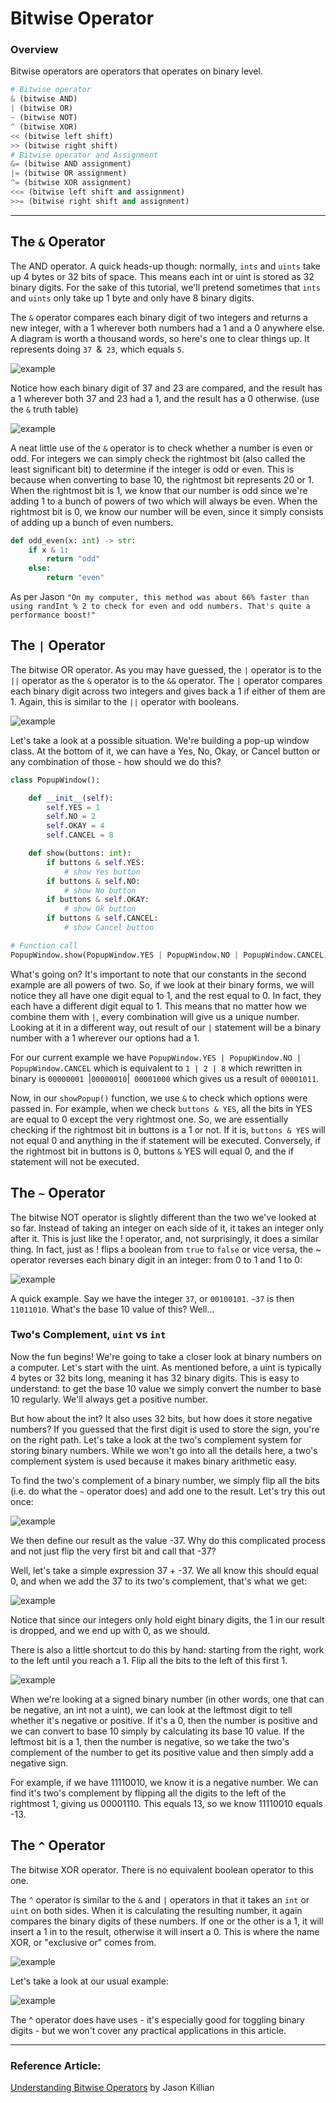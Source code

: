 # Bitwise Operator

### Overview

Bitwise operators are operators that operates on binary level.
```python
# Bitwise operator
& (bitwise AND)
| (bitwise OR)
~ (bitwise NOT)
^ (bitwise XOR)
<< (bitwise left shift)
>> (bitwise right shift)
# Bitwise operator and Assignment
&= (bitwise AND assignment)
|= (bitwise OR assignment)
^= (bitwise XOR assignment)
<<= (bitwise left shift and assignment)
>>= (bitwise right shift and assignment)
```

___

## The `&` Operator
The AND operator. A quick heads-up though: normally, `ints` and `uints` take up 4 bytes or 32 bits of space. This means each int or uint is stored as 32 binary digits. For the sake of this tutorial, we'll pretend sometimes that `ints` and `uints` only take up 1 byte and only have 8 binary digits.

The `&` operator compares each binary digit of two integers and returns a new integer, with a 1 wherever both numbers had a 1 and a 0 anywhere else. A diagram is worth a thousand words, so here's one to clear things up. It represents doing `37 `&` 23`, which equals `5`.

![example](./imgs/and_example.png)

Notice how each binary digit of 37 and 23 are compared, and the result has a 1 wherever both 37 and 23 had a 1, and the result has a 0 otherwise. (use the `&` truth table)

![example](./imgs/and_table.png)

A neat little use of the `&` operator is to check whether a number is even or odd. For integers we can simply check the rightmost bit (also called the least significant bit) to determine if the integer is odd or even. This is because when converting to base 10, the rightmost bit represents 20 or 1. When the rightmost bit is 1, we know that our number is odd since we're adding 1 to a bunch of powers of two which will always be even. When the rightmost bit is 0, we know our number will be even, since it simply consists of adding up a bunch of even numbers.

```python
def odd_even(x: int) -> str:
    if x & 1:
        return "odd"
    else:
        return "even"
```

As per Jason `"On my computer, this method was about 66% faster than using randInt % 2 to check for even and odd numbers. That's quite a performance boost!"`

## The `|` Operator
The bitwise OR operator. As you may have guessed, the `|` operator is to the `||` operator as the `&` operator is to the `&&` operator. The `|` operator compares each binary digit across two integers and gives back a 1 if either of them are 1. Again, this is similar to the `||` operator with booleans.

![example](./imgs/or_table.png)

Let's take a look at a possible situation. We're building a pop-up window class. At the bottom of it, we can have a Yes, No, Okay, or Cancel button or any combination of those - how should we do this?


```python
class PopupWindow():

    def __init__(self):
        self.YES = 1
        self.NO = 2
        self.OKAY = 4
        self.CANCEL = 8

    def show(buttons: int):
        if buttons & self.YES:
            # show Yes button
        if buttons & self.NO:
            # show No button
        if buttons & self.OKAY:
            # show Ok button
        if buttons & self.CANCEL:
            # show Cancel button

# Function call
PopupWindow.show(PopupWindow.YES | PopupWindow.NO | PopupWindow.CANCEL);
```
What's going on? It's important to note that our constants in the second example are all powers of two. So, if we look at their binary forms, we will notice they all have one digit equal to 1, and the rest equal to 0. In fact, they each have a different digit equal to 1. This means that no matter how we combine them with `|`, every combination will give us a unique number. Looking at it in a different way, out result of our `|` statement will be a binary number with a 1 wherever our options had a 1.

For our current example we have `PopupWindow.YES | PopupWindow.NO | PopupWindow.CANCEL` which is equivalent to `1 | 2 | 8` which rewritten in binary is `00000001 `|` 00000010 `|` 00001000` which gives us a result of `00001011`.

Now, in our `showPopup()` function, we use `&` to check which options were passed in. For example, when we check `buttons & YES`, all the bits in YES are equal to 0 except the very rightmost one. So, we are essentially checking if the rightmost bit in buttons is a 1 or not. If it is, `buttons & YES` will not equal 0 and anything in the if statement will be executed. Conversely, if the rightmost bit in buttons is 0, buttons `&` YES will equal 0, and the if statement will not be executed.


## The `~` Operator

The bitwise NOT operator is slightly different than the two we've looked at so far. Instead of taking an integer on each side of it, it takes an integer only after it. This is just like the ! operator, and, not surprisingly, it does a similar thing. In fact, just as ! flips a boolean from `true` to `false` or vice versa, the ~ operator reverses each binary digit in an integer: from 0 to 1 and 1 to 0:

![example](./imgs/not_table.png)

A quick example. Say we have the integer `37`, or `00100101`. `~37` is then `11011010`. What's the base 10 value of this? Well...

### Two's Complement, `uint` vs `int`

Now the fun begins! We're going to take a closer look at binary numbers on a computer. Let's start with the uint. As mentioned before, a uint is typically 4 bytes or 32 bits long, meaning it has 32 binary digits. This is easy to understand: to get the base 10 value we simply convert the number to base 10 regularly. We'll always get a positive number.

But how about the int? It also uses 32 bits, but how does it store negative numbers? If you guessed that the first digit is used to store the sign, you're on the right path. Let's take a look at the two's complement system for storing binary numbers. While we won't go into all the details here, a two's complement system is used because it makes binary arithmetic easy.

To find the two's complement of a binary number, we simply flip all the bits (i.e. do what the `~` operator does) and add one to the result. Let's try this out once:

![example](./imgs/twos_complement_37.png)

We then define our result as the value -37. Why do this complicated process and not just flip the very first bit and call that -37?

Well, let's take a simple expression 37 + -37. We all know this should equal 0, and when we add the 37 to its two's complement, that's what we get:

![example](./imgs/37_plus_neg37.png)

Notice that since our integers only hold eight binary digits, the 1 in our result is dropped, and we end up with 0, as we should.

There is also a little shortcut to do this by hand: starting from the right, work to the left until you reach a 1. Flip all the bits to the left of this first 1.

![example](./imgs/twos_complement_short_37.png)

When we're looking at a signed binary number (in other words, one that can be negative, an int not a uint), we can look at the leftmost digit to tell whether it's negative or positive. If it's a 0, then the number is positive and we can convert to base 10 simply by calculating its base 10 value. If the leftmost bit is a 1, then the number is negative, so we take the two's complement of the number to get its positive value and then simply add a negative sign.

For example, if we have 11110010, we know it is a negative number. We can find it's two's complement by flipping all the digits to the left of the rightmost 1, giving us 00001110. This equals 13, so we know 11110010 equals -13.

## The `^` Operator

The bitwise XOR operator. There is no equivalent boolean operator to this one.

The `^` operator is similar to the `&` and `|` operators in that it takes an `int` or `uint` on both sides. When it is calculating the resulting number, it again compares the binary digits of these numbers. If one or the other is a 1, it will insert a 1 in to the result, otherwise it will insert a 0. This is where the name XOR, or "exclusive or" comes from.

![example](./imgs/xor_table.png)

Let's take a look at our usual example:

![example](./imgs/xor_example.png)

The ^ operator does have uses - it's especially good for toggling binary digits - but we won't cover any practical applications in this article.


___

### Reference Article:
[Understanding Bitwise Operators](https://code.tutsplus.com/articles/understanding-bitwise-operators--active-11301) by Jason Killian